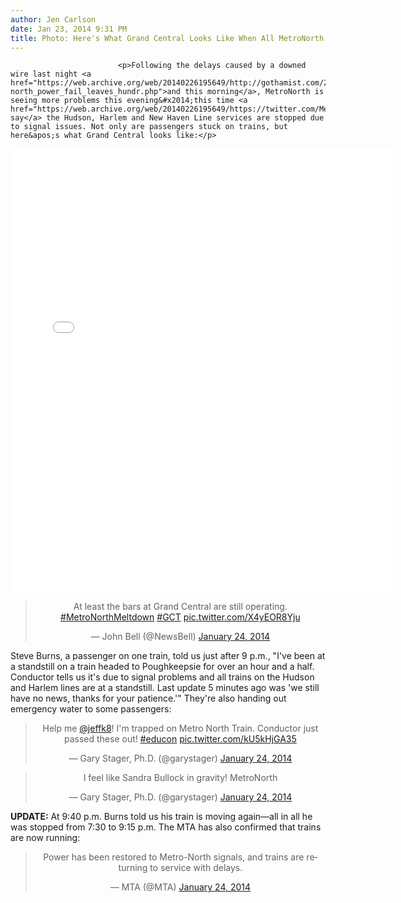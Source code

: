 ```yaml
---
author: Jen Carlson
date: Jan 23, 2014 9:31 PM
title: Photo: Here's What Grand Central Looks Like When All MetroNorth Trains Stop Running
---
```



                            
                            
                            
                            <p>Following the delays caused by a downed wire last night <a href="https://web.archive.org/web/20140226195649/http://gothamist.com/2014/01/23/metro-north_power_fail_leaves_hundr.php">and this morning</a>, MetroNorth is seeing more problems this evening&#x2014;this time <a href="https://web.archive.org/web/20140226195649/https://twitter.com/MetroNorth/status/426525636459368448">they say</a> the Hudson, Harlem and New Haven Line services are stopped due to signal issues. Not only are passengers stuck on trains, but here&apos;s what Grand Central looks like:</p>

<center><center><iframe src="//web.archive.org/web/20140226195649if_/http://instagram.com/p/jiM29jwx1D/embed/" width="612" height="710" frameborder="0" scrolling="no" allowtransparency="true"></iframe></center>
</center>

<center><blockquote class="twitter-tweet" lang="en"><p>At least the bars at Grand Central are still operating. <a href="https://web.archive.org/web/20140226195649/https://twitter.com/search?q=%23MetroNorthMeltdown&amp;src=hash">#MetroNorthMeltdown</a> <a href="https://web.archive.org/web/20140226195649/https://twitter.com/search?q=%23GCT&amp;src=hash">#GCT</a> <a href="https://web.archive.org/web/20140226195649/http://t.co/X4yEOR8Yju">pic.twitter.com/X4yEOR8Yju</a></p>&#x2014; John Bell (@NewsBell) <a href="https://web.archive.org/web/20140226195649/https://twitter.com/NewsBell/statuses/426536421965697024">January 24, 2014</a></blockquote>
<script async src="//web.archive.org/web/20140226195649js_/http://platform.twitter.com/widgets.js" charset="utf-8"></script></center>

<p>Steve Burns, a passenger on one train, told us just after 9 p.m., &quot;I&apos;ve been at a standstill on a train headed to Poughkeepsie for over an hour and a half. Conductor tells us it&apos;s due to signal problems and all trains on the Hudson and Harlem lines are at a standstill. Last update 5 minutes ago was &apos;we still have no news, thanks for your patience.&apos;&quot; They&apos;re also handing out emergency water to some passengers: </p>

<center><blockquote class="twitter-tweet" lang="en"><p>Help me <a href="https://web.archive.org/web/20140226195649/https://twitter.com/jeffk8">@jeffk8</a>! I&apos;m trapped on Metro North Train. Conductor just passed these out! <a href="https://web.archive.org/web/20140226195649/https://twitter.com/search?q=%23educon&amp;src=hash">#educon</a> <a href="https://web.archive.org/web/20140226195649/http://t.co/kU5kHjGA35">pic.twitter.com/kU5kHjGA35</a></p>&#x2014; Gary Stager, Ph.D. (@garystager) <a href="https://web.archive.org/web/20140226195649/https://twitter.com/garystager/statuses/426528786256252928">January 24, 2014</a></blockquote>
<script async src="//web.archive.org/web/20140226195649js_/http://platform.twitter.com/widgets.js" charset="utf-8"></script></center>

<center><blockquote class="twitter-tweet" lang="en"><p>I feel like Sandra Bullock in gravity! MetroNorth</p>&#x2014; Gary Stager, Ph.D. (@garystager) <a href="https://web.archive.org/web/20140226195649/https://twitter.com/garystager/statuses/426531322333777920">January 24, 2014</a></blockquote>
<script async src="//web.archive.org/web/20140226195649js_/http://platform.twitter.com/widgets.js" charset="utf-8"></script></center>

<p><strong>UPDATE:</strong> At 9:40 p.m. Burns told us his train is moving again&#x2014;all in all he was stopped from 7:30 to 9:15 p.m. The MTA has also confirmed that trains are now running: </p>

<center><blockquote class="twitter-tweet" lang="en"><p>Power has been restored to Metro-North signals, and trains are returning to service with delays.</p>&#x2014; MTA (@MTA) <a href="https://web.archive.org/web/20140226195649/https://twitter.com/MTA/statuses/426545224865693696">January 24, 2014</a></blockquote>
<script async src="//web.archive.org/web/20140226195649js_/http://platform.twitter.com/widgets.js" charset="utf-8"></script></center>
                            
                            
                            
